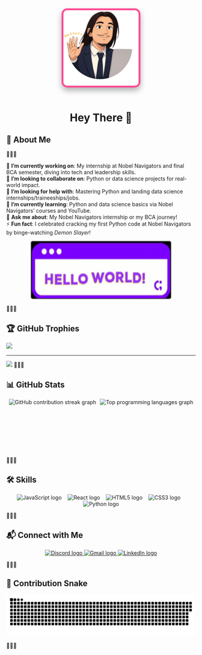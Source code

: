 ##
<div align="center" style="padding: 20px;">
  <img 
    height="200" 
    src=".github/workflows/ii.png" 
    style="
      border: 5px solid #ff4d94; 
      border-radius: 15px; 
      box-shadow: 0 8px 16px rgba(0, 0, 0, 0.3); 
      transition: transform 0.3s ease, box-shadow 0.3s ease;
    "
    onmouseover="this.style.transform='scale(1.1)'; this.style.box-shadow='0 12px 24px rgba(0, 0, 0, 0.4)'"
    onmouseout="this.style.transform='scale(1)'; this.style.box-shadow='0 8px 16px rgba(0, 0, 0, 0.3)'"
  />
</div>

<h1 align="center">Hey There 👋</h1>

## 💫 About Me
🌟🌟🌟

🔭 **I’m currently working on**: My internship at Nobel Navigators and final BCA semester, diving into tech and leadership skills.  
👯 **I’m looking to collaborate on**: Python or data science projects for real-world impact.  
🤝 **I’m looking for help with**: Mastering Python and landing data science internships/traineeships/jobs.  
🌱 **I’m currently learning**: Python and data science basics via Nobel Navigators’ courses and YouTube.  
💬 **Ask me about**: My Nobel Navigators internship or my BCA journey!  
⚡ **Fun fact**: I celebrated cracking my first Python code at Nobel Navigators by binge-watching *Demon Slayer*!  

<div align="center">
  <div align="center">
  <img src=".github/workflows/9sb0ho.gif" height="150" alt="Anime character coding GIF" style="border: 2px solid #444; border-radius: 5px;" />
</div>
</div>

🌟🌟🌟
## 🏆 GitHub Trophies
![](https://github-profile-trophy.vercel.app/?username=potat0ka&theme=radical&no-frame=false&no-bg=true&margin-w=4)

---
[![](https://visitcount.itsvg.in/api?id=potat0ka&icon=0&color=0)](https://visitcount.itsvg.in)
🌟🌟🌟
## 📊 GitHub Stats
<div style="display: flex; justify-content: center; flex-wrap: wrap; gap: 10px;">
  <img src="https://streak-stats.demolab.com?user=potat0ka&locale=en&mode=daily&theme=dracula&hide_border=false&border_radius=5" height="140" alt="GitHub contribution streak graph" />
  <img src="https://github-readme-stats.vercel.app/api/top-langs?username=potat0ka&locale=en&hide_title=false&layout=compact&card_width=320&langs_count=6&theme=dracula&hide_border=false" height="140" alt="Top programming languages graph" />
</div>

🌟🌟🌟

## 🛠️ Skills
<div align="center">
  <img src="https://cdn.jsdelivr.net/gh/devicons/devicon/icons/javascript/javascript-original.svg" height="30" alt="JavaScript logo" />
  <img width="8" />
  <img src="https://cdn.jsdelivr.net/gh/devicons/devicon/icons/react/react-original.svg" height="30" alt="React logo" />
  <img width="8" />
  <img src="https://cdn.jsdelivr.net/gh/devicons/devicon/icons/html5/html5-original.svg" height="30" alt="HTML5 logo" />
  <img width="8" />
  <img src="https://cdn.jsdelivr.net/gh/devicons/devicon/icons/css3/css3-original.svg" height="30" alt="CSS3 logo" />
  <img width="8" />
  <img src="https://cdn.jsdelivr.net/gh/devicons/devicon/icons/python/python-original.svg" height="30" alt="Python logo" />
</div>

🌟🌟🌟

## 📬 Connect with Me
<div align="center">
  <a href="https://discord.com/users/287291322086457344" target="_blank">
    <img src="https://img.shields.io/static/v1?message=Discord&logo=discord&label=&color=7289DA&logoColor=white&style=for-the-badge" height="35" alt="Discord logo" />
  </a>
  <a href="https://mail.google.com/mail/?view=cm&fs=1&to=Bige.stha@gmail.com" target="_blank">
    <img src="https://img.shields.io/static/v1?message=Gmail&logo=gmail&label=&color=D14836&logoColor=white&style=for-the-badge" height="35" alt="Gmail logo" />
  </a>
  <a href="https://www.linkedin.com/in/bigendrashrestha/" target="_blank">
    <img src="https://img.shields.io/static/v1?message=LinkedIn&logo=linkedin&label=&color=0077B5&logoColor=white&style=for-the-badge" height="35" alt="LinkedIn logo" />
  </a>
</div>

🌟🌟🌟

## 🐍 Contribution Snake
<div align="center">
  <picture>
    <source media="(prefers-color-scheme: dark)" srcset="https://raw.githubusercontent.com/potat0ka/potat0ka/output/github-snake-dark.svg" />
    <source media="(prefers-color-scheme: light)" srcset="https://raw.githubusercontent.com/potat0ka/potat0ka/output/github-snake.svg" />
    <img alt="GitHub contribution snake animation" src="https://raw.githubusercontent.com/potat0ka/potat0ka/output/github-snake.svg" onerror="this.src='https://via.placeholder.com/150?text=Snake+Animation+Unavailable';" />
  </picture>
</div>

🌟🌟🌟
